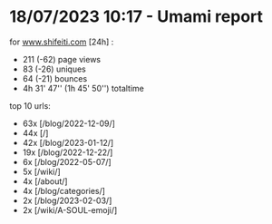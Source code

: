 # 18/07/2023 10:17 - Umami report
for www.shifeiti.com [24h] :

 - 211 (-62) page views
 - 83 (-26) uniques
 - 64 (-21) bounces
 - 4h 31' 47'' (1h 45' 50'') totaltime


top 10 urls:
 - 63x [/blog/2022-12-09/]
 - 44x [/]
 - 42x [/blog/2023-01-12/]
 - 19x [/blog/2022-12-22/]
 - 6x [/blog/2022-05-07/]
 - 5x [/wiki/]
 - 4x [/about/]
 - 4x [/blog/categories/]
 - 2x [/blog/2023-02-03/]
 - 2x [/wiki/A-SOUL-emoji/]


